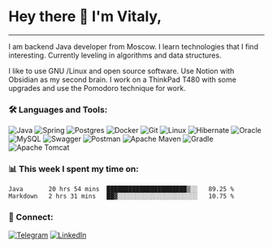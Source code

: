 # Hey there 👋 I'm Vitaly, 
***
I am backend Java developer from Moscow. I learn technologies that I find interesting. Currently leveling in algorithms and data structures.

I like to use GNU /Linux and open source software. Use Notion with Obsidian as my second brain. I work on a ThinkPad T480 with some upgrades and use the Pomodoro technique for work.


### :hammer_and_wrench: Languages and Tools:

![Java](https://img.shields.io/badge/java-%23ED8B00.svg?style=for-the-badge&logo=openjdk&logoColor=white)
![Spring](https://img.shields.io/badge/spring-%236DB33F.svg?style=for-the-badge&logo=spring&logoColor=white)
![Postgres](https://img.shields.io/badge/postgres-%23316192.svg?style=for-the-badge&logo=postgresql&logoColor=white)
![Docker](https://img.shields.io/badge/docker-%230db7ed.svg?style=for-the-badge&logo=docker&logoColor=white)
![Git](https://img.shields.io/badge/git-%23F05033.svg?style=for-the-badge&logo=git&logoColor=white)
![Linux](https://img.shields.io/badge/Linux-FCC624?style=for-the-badge&logo=linux&logoColor=black)
![Hibernate](https://img.shields.io/badge/Hibernate-59666C?style=for-the-badge&logo=Hibernate&logoColor=white)
![Oracle](https://img.shields.io/badge/Oracle-F80000?style=for-the-badge&logo=oracle&logoColor=white)
![MySQL](https://img.shields.io/badge/mysql-%2300f.svg?style=for-the-badge&logo=mysql&logoColor=white)
![Swagger](https://img.shields.io/badge/-Swagger-%23Clojure?style=for-the-badge&logo=swagger&logoColor=white)
![Postman](https://img.shields.io/badge/Postman-FF6C37?style=for-the-badge&logo=postman&logoColor=white)
![Apache Maven](https://img.shields.io/badge/Apache%20Maven-C71A36?style=for-the-badge&logo=Apache%20Maven&logoColor=white)
![Gradle](https://img.shields.io/badge/Gradle-02303A.svg?style=for-the-badge&logo=Gradle&logoColor=white)
![Apache Tomcat](https://img.shields.io/badge/apache%20tomcat-%23F8DC75.svg?style=for-the-badge&logo=apache-tomcat&logoColor=black)

### :bar_chart: This week I spent my time on:
<!--START_SECTION:waka-->

```txt
Java       20 hrs 54 mins  ██████████████████████▒░░   89.25 %
Markdown   2 hrs 31 mins   ██▓░░░░░░░░░░░░░░░░░░░░░░   10.75 %
```

<!--END_SECTION:waka-->

### :link: Connect:

[![Telegram](https://img.shields.io/badge/kerneel_panic%20-%232CA5E0.svg?&style=for-the-badge&logo=Telegram&logoColor=white)](https://t.me/kerneel_panic)
[![LinkedIn](https://img.shields.io/badge/linkedin-%230077B5.svg?style=for-the-badge&logo=linkedin&logoColor=white)](https://www.linkedin.com/in/vitaly-romanov/)
